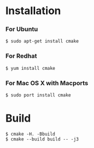 # Installation

### For Ubuntu

`$ sudo apt-get install cmake`

### For Redhat

`$ yum install cmake`

### For Mac OS X with Macports

`$ sudo port install cmake`

# Build

```
$ cmake -H. -Bbuild
$ cmake --build build -- -j3
```

